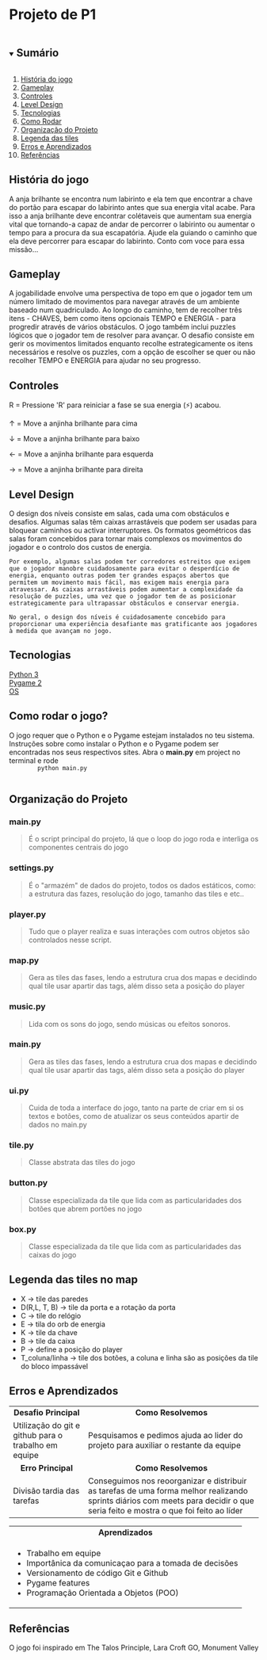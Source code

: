 # Projeto de P1

<!-- TABLE OF CONTENTS -->
<details open="open">
  <summary><h2 style="display: inline-block">Sumário</h2></summary>
  <ol>
    <li><a href="#game-history">História do jogo</a></li>
    <li><a href="#gameplay">Gameplay</a></li>
    <li><a href="#controles">Controles</a></li>
    <li><a href="#level-design">Level Design</a></li>
    <li><a href="#tecnologies">Tecnologias</a></li>
    <li><a href="#how-to-run">Como Rodar</a></li>
    <li><a href="#code-organization">Organização do Projeto</a></li>
    <li><a href="#tiles-labels">Legenda das tiles</a></li>
    <li><a href="#erros-aprendizados">Erros e Aprendizados</a></li>
		<li><a href="#references">Referências</a></li>
  </ol>
</details>

<h2 id="game-history">
	História do jogo
</h2>
<p>
	A anja brilhante se encontra num labirinto e ela tem que encontrar a chave do portão para escapar do labirinto antes que sua energia vital acabe. Para isso a anja brilhante deve encontrar colétaveis que aumentam sua energia vital que tornando-a capaz de andar de percorrer o labirinto ou aumentar o tempo para a procura da sua escapatória. Ajude ela guiando o caminho que ela deve percorrer para escapar do labirinto. Conto com voce para essa missão...
</p>

## Gameplay

<p>
	A jogabilidade envolve uma perspectiva de topo em que o jogador tem um número limitado de movimentos para navegar através de um ambiente baseado num quadriculado. Ao longo do caminho, tem de recolher três itens - CHAVES, bem como itens opcionais TEMPO e ENERGIA - para progredir através de vários obstáculos. O jogo também inclui puzzles lógicos que o jogador tem de resolver para avançar. O desafio consiste em gerir os movimentos limitados enquanto recolhe estrategicamente os itens necessários e resolve os puzzles, com a opção de escolher se quer ou não recolher TEMPO e ENERGIA para ajudar no seu progresso.
</p>

## Controles

<p>
	R  = Pressione 'R' para reiniciar a fase se sua energia (⚡) acabou.
</p>
<p>
	↑  = Move a anjinha brilhante para cima
</p>
<p>
	↓  = Move a anjinha brilhante para baixo
</p>
<p>
	←  = Move a anjinha brilhante para esquerda
</p>
<p>
	→  = Move a anjinha brilhante para direita
</p>

## Level Design

<p>
	O design dos níveis consiste em salas, cada uma com obstáculos e desafios. Algumas salas têm caixas arrastáveis que podem ser usadas para bloquear caminhos ou activar interruptores. Os formatos geométricos das salas foram concebidos para tornar mais complexos os movimentos do jogador e o controlo dos custos de energia.

    Por exemplo, algumas salas podem ter corredores estreitos que exigem que o jogador manobre cuidadosamente para evitar o desperdício de energia, enquanto outras podem ter grandes espaços abertos que permitem um movimento mais fácil, mas exigem mais energia para atravessar. As caixas arrastáveis podem aumentar a complexidade da resolução de puzzles, uma vez que o jogador tem de as posicionar estrategicamente para ultrapassar obstáculos e conservar energia.

    No geral, o design dos níveis é cuidadosamente concebido para proporcionar uma experiência desafiante mas gratificante aos jogadores à medida que avançam no jogo.

</p>

<h2 id="tecnologies">Tecnologias</h2>

<a href="https://www.python.org">
 Python 3
</a>
<br>
<a href="https://www.pygame.org/wiki/GettingStarted">
Pygame 2
</a>
<br>
<a href="">OS</a>

<!-- ## Como rodar o jogo? -->
<h2 id="how-to-run">Como rodar o jogo?</h2>
<p>
	O jogo requer que o Python e o Pygame estejam instalados no teu sistema. Instruções sobre como instalar o Python e o Pygame podem ser encontradas nos seus respectivos sites. Abra o <strong>main.py</strong> em project no terminal e rode 
	<code>
		python main.py
	</code>

</p>

<h2 id="code-organization">Organização do Projeto</h2>

### main.py

> É o script principal do projeto, lá que o loop do jogo roda e interliga os componentes centrais do jogo

### settings.py

> É o "armazém" de dados do projeto, todos os dados estáticos, como: a estrutura das fazes, resolução do jogo, tamanho das tiles e etc..

### player.py

> Tudo que o player realiza e suas interações com outros objetos são controlados nesse script.

### map.py

> Gera as tiles das fases, lendo a estrutura crua dos mapas e decidindo qual tile usar apartir das tags, além disso seta a posição do player

### music.py

> Lida com os sons do jogo, sendo músicas ou efeitos sonoros.

### main.py

> Gera as tiles das fases, lendo a estrutura crua dos mapas e decidindo qual tile usar apartir das tags, além disso seta a posição do player

### ui.py

> Cuida de toda a interface do jogo, tanto na parte de criar em si os textos e botões, como de atualizar os seus conteúdos apartir de dados no main.py

### tile.py

> Classe abstrata das tiles do jogo

### button.py

> Classe especializada da tile que lida com as particularidades dos botões que abrem portões no jogo

### box.py

> Classe especializada da tile que lida com as particularidades das caixas do jogo


<h2 id="tiles-labels">Legenda das tiles no map</h2>
<ul>
<li>X -> tile das paredes</li>
<li>D(R,L, T, B) -> tile da porta e a rotação da porta</li>
<li>C -> tile do relógio</li>
<li>E -> tila do orb de energia</li>
<li>K -> tile da chave</li>
<li>B -> tile da caixa</li>
<li>P -> define a posição do player</li>
<li>T_coluna/linha -> tile dos botões, a coluna e linha são as posições da tile do bloco impassável</li>
</ul>

<h2 id="erros-aprendizados">Erros e Aprendizados</h2>

<table>
  <tr>
  <td align="center"><b>Desafio Principal</b></td>
  <td align="center"><b>Como Resolvemos</b></td>
  <tr/>
  <td align="left">Utilização do git e github para o trabalho em equipe</td>
  <td align="left">Pesquisamos e pedimos ajuda ao lider do projeto para auxiliar o restante da equipe</td>
 </tr>
  <td align="center"><b>Erro Principal</b></td>
  <td align="center"><b>Como Resolvemos</b></td>
  <tr/>
  <td align="left">Divisão tardia das tarefas</td>
  <td align="left">Conseguimos nos reoorganizar e distribuir as tarefas de uma forma melhor realizando sprints diários com meets para decidir o que seria feito e mostra o que foi feito ao líder</td>
 </tr>
 </tr>
 </table>
 
 <table>
  <td align="center"><b>Aprendizados</b></td>
  <tr/>
  <td align="left">
  <ul>
  <li>Trabalho em equipe</li>
  <li>Importânica da comunicaçao para a tomada de decisões</li>
  <li>Versionamento de código Git e Github</li>
  <li>Pygame features</li>
  <li>Programação Orientada a Objetos (POO)</li>
  </ul>
  </td>
 </tr>
 </table>

<h2 id="references">Referências</h2>
<p>
	O jogo foi inspirado em The Talos Principle, Lara Croft GO, Monument Valley
</p>
